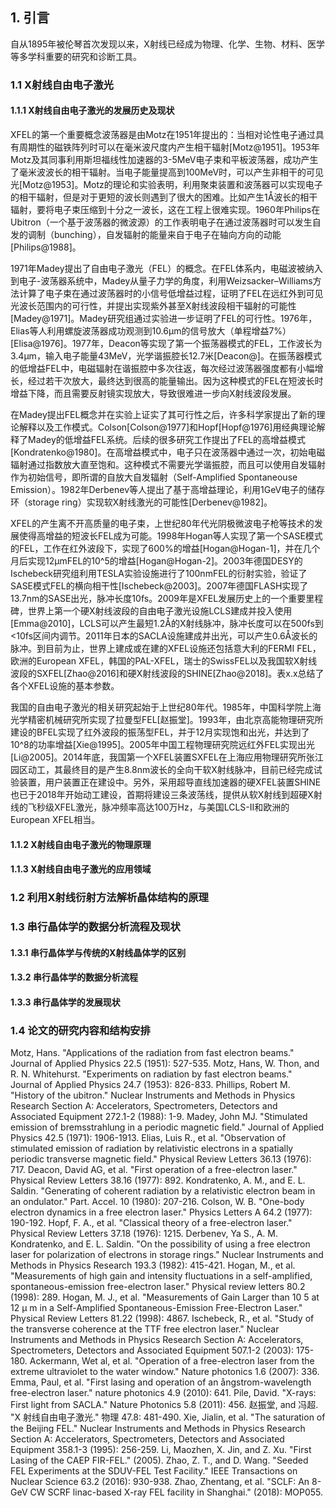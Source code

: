 ## 1. 引言

自从1895年被伦琴首次发现以来，X射线已经成为物理、化学、生物、材料、医学等多学科重要的研究和诊断工具。


### 1.1 X射线自由电子激光
#### 1.1.1 X射线自由电子激光的发展历史及现状

XFEL的第一个重要概念波荡器是由Motz在1951年提出的：当相对论性电子通过具有周期性的磁铁阵列时可以在毫米波尺度内产生相干辐射[Motz@1951]。1953年Motz及其同事利用斯坦福线性加速器的3-5MeV电子束和平板波荡器，成功产生了毫米波波长的相干辐射。当电子能量提高到100MeV时，可以产生非相干的可见光[Motz@1953]。Motz的理论和实验表明，利用聚束装置和波荡器可以实现电子的相干辐射，但是对于更短的波长则遇到了很大的困难。比如产生1Å波长的相干辐射，要将电子束压缩到十分之一波长，这在工程上很难实现。1960年Philips在Ubitron（一个基于波荡器的微波源）的工作表明电子在通过波荡器时可以发生自发的调制（bunching），自发辐射的能量来自于电子在轴向方向的动能[Philips@1988]。

1971年Madey提出了自由电子激光（FEL）的概念。在FEL体系内，电磁波被纳入到电子-波荡器系统中，Madey从量子力学的角度，利用Weizsacker–Williams方法计算了电子束在通过波荡器时的小信号低增益过程，证明了FEL在远红外到可见光波长范围内的可行性，并提出实现紫外甚至X射线波段相干辐射的可能性[Madey@1971]。Madey研究组通过实验进一步证明了FEL的可行性。1976年，Elias等人利用螺旋波荡器成功观测到10.6μm的信号放大（单程增益7%）[Elisa@1976]。1977年，Deacon等实现了第一个振荡器模式的FEL，工作波长为3.4μm，输入电子能量43MeV，光学谐振腔长12.7米[Deacon@]。在振荡器模式的低增益FEL中，电磁辐射在谐振腔中多次往返，每次经过波荡器强度都有小幅增长，经过若干次放大，最终达到很高的能量输出。因为这种模式的FEL在短波长时增益下降，而且需要反射镜实现放大，导致很难进一步向X射线波段发展。

在Madey提出FEL概念并在实验上证实了其可行性之后，许多科学家提出了新的理论解释以及工作模式。Colson[Colson@1977]和Hopf[Hopf@1976]用经典理论解释了Madey的低增益FEL系统。后续的很多研究工作提出了FEL的高增益模式[Kondratenko@1980]。在高增益模式中，电子只在波荡器中通过一次，初始电磁辐射通过指数放大直至饱和。这种模式不需要光学谐振腔，而且可以使用自发辐射作为初始信号，即所谓的自放大自发辐射（Self-Amplified Spontaneouse Emission）。1982年Derbenev等人提出了基于高增益理论，利用1GeV电子的储存环（storage ring）实现软X射线激光的可能性[Derbenev@1982]。

XFEL的产生离不开高质量的电子束，上世纪80年代光阴极微波电子枪等技术的发展使得高增益的短波长FEL成为可能。1998年Hogan等人实现了第一个SASE模式的FEL，工作在红外波段下，实现了600%的增益[Hogan@Hogan-1]，并在几个月后实现12μmFEL的10^5的增益[Hogan@Hogan-2]。2003年德国DESY的Ischebeck研究组利用TESLA实验设施进行了100nmFEL的衍射实验，验证了SASE模式FEL的横向相干性[Ischebeck@2003]。2007年德国FLASH实现了13.7nm的SASE出光，脉冲长度10fs。2009年是XFEL发展历史上的一个重要里程碑，世界上第一个硬X射线波段的自由电子激光设施LCLS建成并投入使用[Emma@2010]，LCLS可以产生最短1.2Å的X射线脉冲，脉冲长度可以在500fs到<10fs区间内调节。2011年日本的SACLA设施建成并出光，可以产生0.6Å波长的脉冲。到目前为止，世界上建成或在建的XFEL设施还包括意大利的FERMI FEL，欧洲的European XFEL，韩国的PAL-XFEL，瑞士的SwissFEL以及我国软X射线波段的SXFEL[Zhao@2016]和硬X射线波段的SHINE[Zhao@2018]。表x.x总结了各个XFEL设施的基本参数。

我国的自由电子激光的相关研究起始于上世纪80年代。1985年，中国科学院上海光学精密机械研究所实现了拉曼型FEL[赵振堂]。1993年，由北京高能物理研究所建设的BFEL实现了红外波段的振荡型FEL，并于12月实现饱和出光，并达到了10^8的功率增益[Xie@1995]。2005年中国工程物理研究院远红外FEL实现出光[Li@2005]。2014年底，我国第一个XFEL装置SXFEL在上海应用物理研究所张江园区动工，其最终目的是产生8.8nm波长的全向干软X射线脉冲，目前已经完成试验装置，用户装置正在建设中。另外，采用超导直线加速器的硬XFEL装置SHINE也已于2018年开始动工建设，首期将建设三条波荡线，提供从软X射线到超硬X射线的飞秒级XFEL激光，脉冲频率高达100万Hz，与美国LCLS-II和欧洲的European XFEL相当。


#### 1.1.2 X射线自由电子激光的物理原理




#### 1.1.3 X射线自由电子激光的应用领域


### 1.2 利用X射线衍射方法解析晶体结构的原理


### 1.3 串行晶体学的数据分析流程及现状
#### 1.3.1 串行晶体学与传统的X射线晶体学的区别
#### 1.3.2 串行晶体学的数据分析流程
#### 1.3.3 串行晶体学的发展现状


### 1.4 论文的研究内容和结构安排



Motz, Hans. "Applications of the radiation from fast electron beams." Journal of Applied Physics 22.5 (1951): 527-535.
Motz, Hans, W. Thon, and R. N. Whitehurst. "Experiments on radiation by fast electron beams." Journal of Applied Physics 24.7 (1953): 826-833.
Phillips, Robert M. "History of the ubitron." Nuclear Instruments and Methods in Physics Research Section A: Accelerators, Spectrometers, Detectors and Associated Equipment 272.1-2 (1988): 1-9.
Madey, John MJ. "Stimulated emission of bremsstrahlung in a periodic magnetic field." Journal of Applied Physics 42.5 (1971): 1906-1913.
Elias, Luis R., et al. "Observation of stimulated emission of radiation by relativistic electrons in a spatially periodic transverse magnetic field." Physical Review Letters 36.13 (1976): 717.
Deacon, David AG, et al. "First operation of a free-electron laser." Physical Review Letters 38.16 (1977): 892.
Kondratenko, A. M., and E. L. Saldin. "Generating of coherent radiation by a relativistic electron beam in an ondulator." Part. Accel. 10 (1980): 207-216.
Colson, W. B. "One-body electron dynamics in a free electron laser." Physics Letters A 64.2 (1977): 190-192.
Hopf, F. A., et al. "Classical theory of a free-electron laser." Physical Review Letters 37.18 (1976): 1215.
Derbenev, Ya S., A. M. Kondratenko, and E. L. Saldin. "On the possibility of using a free electron laser for polarization of electrons in storage rings." Nuclear Instruments and Methods in Physics Research 193.3 (1982): 415-421.
Hogan, M., et al. "Measurements of high gain and intensity fluctuations in a self-amplified, spontaneous-emission free-electron laser." Physical review letters 80.2 (1998): 289.
Hogan, M. J., et al. "Measurements of Gain Larger than 10 5 at 12 μ m in a Self-Amplified Spontaneous-Emission Free-Electron Laser." Physical Review Letters 81.22 (1998): 4867.
Ischebeck, R., et al. "Study of the transverse coherence at the TTF free electron laser." Nuclear Instruments and Methods in Physics Research Section A: Accelerators, Spectrometers, Detectors and Associated Equipment 507.1-2 (2003): 175-180.
Ackermann, Wet al, et al. "Operation of a free-electron laser from the extreme ultraviolet to the water window." Nature photonics 1.6 (2007): 336.
Emma, Paul, et al. "First lasing and operation of an ångstrom-wavelength free-electron laser." nature photonics 4.9 (2010): 641.
Pile, David. "X-rays: First light from SACLA." Nature Photonics 5.8 (2011): 456.
赵振堂, and 冯超. "X 射线自由电子激光." 物理 47.8: 481-490.
Xie, Jialin, et al. "The saturation of the Beijing FEL." Nuclear Instruments and Methods in Physics Research Section A: Accelerators, Spectrometers, Detectors and Associated Equipment 358.1-3 (1995): 256-259.
Li, Maozhen, X. Jin, and Z. Xu. "First Lasing of the CAEP FIR-FEL." (2005).
Zhao, Z. T., and D. Wang. "Seeded FEL Experiments at the SDUV-FEL Test Facility." IEEE Transactions on Nuclear Science 63.2 (2016): 930-938.
Zhao, Zhentang, et al. "SCLF: An 8-GeV CW SCRF linac-based X-ray FEL facility in Shanghai." (2018): MOP055.